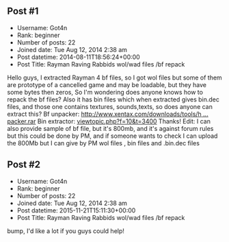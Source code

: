 ## Post #1
- Username: Got4n
- Rank: beginner
- Number of posts: 22
- Joined date: Tue Aug 12, 2014 2:38 am
- Post datetime: 2014-08-11T18:56:24+00:00
- Post Title: Rayman Raving Rabbids wol/wad files /bf repack

Hello guys, I extracted Rayman 4 bf files, so I got wol files but some of them are prototype of a cancelled game and may be loadable, but they have some bytes then zeros, So I'm wondering does anyone knows how to repack the bf files? Also it has bin files which when extracted gives bin.dec files, and those one contains textures, sounds,texts, so does anyone can extract this?
Bf unpacker: [http://www.xentax.com/downloads/tools/h ... packer.rar](http://www.xentax.com/downloads/tools/hosted/gamespecific/rayman4/rayman4_bf_unpacker.rar)
Bin extractor: [viewtopic.php?f=10&t=3400](http://forum.xentax.com/viewtopic.php?f=10&t=3400)
Thanks!
Edit: I can also provide sample of bf file, but it's 800mb, and it's against forum rules but this could be done by PM, and if someone wants to check I can upload the 800Mb but I can give by PM wol files
, bin files and .bin.dec files
## Post #2
- Username: Got4n
- Rank: beginner
- Number of posts: 22
- Joined date: Tue Aug 12, 2014 2:38 am
- Post datetime: 2015-11-21T15:11:30+00:00
- Post Title: Rayman Raving Rabbids wol/wad files /bf repack

bump, I'd like a lot if you guys could help!
